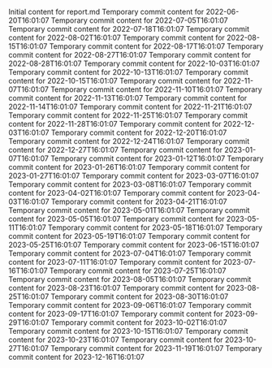 Initial content for report.md
Temporary commit content for 2022-06-20T16:01:07
Temporary commit content for 2022-07-05T16:01:07
Temporary commit content for 2022-07-18T16:01:07
Temporary commit content for 2022-08-02T16:01:07
Temporary commit content for 2022-08-15T16:01:07
Temporary commit content for 2022-08-17T16:01:07
Temporary commit content for 2022-08-27T16:01:07
Temporary commit content for 2022-08-28T16:01:07
Temporary commit content for 2022-10-03T16:01:07
Temporary commit content for 2022-10-13T16:01:07
Temporary commit content for 2022-10-15T16:01:07
Temporary commit content for 2022-11-07T16:01:07
Temporary commit content for 2022-11-10T16:01:07
Temporary commit content for 2022-11-13T16:01:07
Temporary commit content for 2022-11-14T16:01:07
Temporary commit content for 2022-11-21T16:01:07
Temporary commit content for 2022-11-25T16:01:07
Temporary commit content for 2022-11-28T16:01:07
Temporary commit content for 2022-12-03T16:01:07
Temporary commit content for 2022-12-20T16:01:07
Temporary commit content for 2022-12-24T16:01:07
Temporary commit content for 2022-12-27T16:01:07
Temporary commit content for 2023-01-07T16:01:07
Temporary commit content for 2023-01-12T16:01:07
Temporary commit content for 2023-01-26T16:01:07
Temporary commit content for 2023-01-27T16:01:07
Temporary commit content for 2023-03-07T16:01:07
Temporary commit content for 2023-03-08T16:01:07
Temporary commit content for 2023-04-02T16:01:07
Temporary commit content for 2023-04-03T16:01:07
Temporary commit content for 2023-04-21T16:01:07
Temporary commit content for 2023-05-01T16:01:07
Temporary commit content for 2023-05-05T16:01:07
Temporary commit content for 2023-05-11T16:01:07
Temporary commit content for 2023-05-18T16:01:07
Temporary commit content for 2023-05-19T16:01:07
Temporary commit content for 2023-05-25T16:01:07
Temporary commit content for 2023-06-15T16:01:07
Temporary commit content for 2023-07-04T16:01:07
Temporary commit content for 2023-07-11T16:01:07
Temporary commit content for 2023-07-16T16:01:07
Temporary commit content for 2023-07-25T16:01:07
Temporary commit content for 2023-08-05T16:01:07
Temporary commit content for 2023-08-23T16:01:07
Temporary commit content for 2023-08-25T16:01:07
Temporary commit content for 2023-08-30T16:01:07
Temporary commit content for 2023-09-06T16:01:07
Temporary commit content for 2023-09-17T16:01:07
Temporary commit content for 2023-09-29T16:01:07
Temporary commit content for 2023-10-02T16:01:07
Temporary commit content for 2023-10-15T16:01:07
Temporary commit content for 2023-10-23T16:01:07
Temporary commit content for 2023-10-27T16:01:07
Temporary commit content for 2023-11-19T16:01:07
Temporary commit content for 2023-12-16T16:01:07
